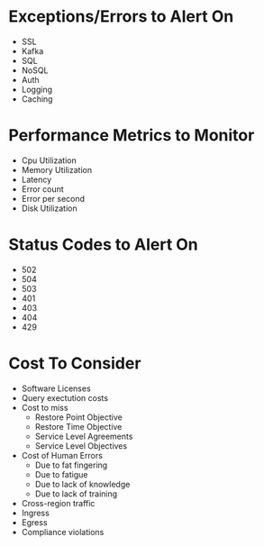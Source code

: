 # Exceptions/Errors to Alert On
 - SSL 
 - Kafka
 - SQL
 - NoSQL
 - Auth
 - Logging
 - Caching

# Performance Metrics to Monitor
 - Cpu Utilization
 - Memory Utilization
 - Latency
 - Error count
 - Error per second
 - Disk Utilization

# Status Codes to Alert On
 - 502
 - 504
 - 503
 - 401
 - 403
 - 404
 - 429

# Cost To Consider
 - Software Licenses
 - Query exectution costs
 - Cost to miss 
    - Restore Point Objective
    - Restore Time Objective
    - Service Level Agreements
    - Service Level Objectives
 - Cost of Human Errors 
    - Due to fat fingering
    - Due to fatigue
    - Due to lack of knowledge
    - Due to lack of training
 - Cross-region traffic
 - Ingress 
 - Egress
 - Compliance violations
 